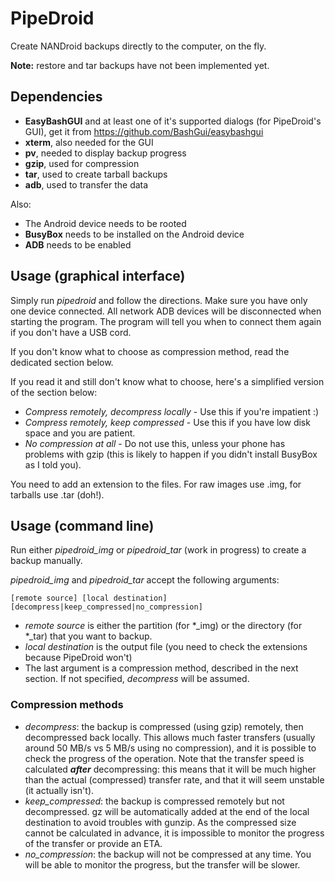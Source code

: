 PipeDroid
=========

Create NANDroid backups directly to the computer, on the fly.

**Note:** restore and tar backups have not been implemented yet.

Dependencies
------------

* **EasyBashGUI** and at least one of it's supported dialogs (for PipeDroid's GUI), get it from https://github.com/BashGui/easybashgui
* **xterm**, also needed for the GUI
* **pv**, needed to display backup progress
* **gzip**, used for compression
* **tar**, used to create tarball backups
* **adb**, used to transfer the data

Also:

* The Android device needs to be rooted
* **BusyBox** needs to be installed on the Android device
* **ADB** needs to be enabled

Usage (graphical interface)
---------------------------

Simply run *pipedroid* and follow the directions. Make sure you have only one device connected. All network ADB devices will be disconnected when starting the program. The program will tell you when to connect them again if you don't have a USB cord.

If you don't know what to choose as compression method, read the dedicated section below.

If you read it and still don't know what to choose, here's a simplified version of the section below:

* *Compress remotely, decompress locally* - Use this if you're impatient :)
* *Compress remotely, keep compressed* - Use this if you have low disk space and you are patient.
* *No compression at all* - Do not use this, unless your phone has problems with gzip (this is likely to happen if you didn't install BusyBox as I told you).

You need to add an extension to the files. For raw images use .img, for tarballs use .tar (doh!).


Usage (command line)
--------------------

Run either *pipedroid_img* or *pipedroid_tar* (work in progress) to create a backup manually.

*pipedroid_img* and *pipedroid_tar* accept the following arguments:

    [remote source] [local destination] [decompress|keep_compressed|no_compression]

* *remote source* is either the partition (for \*_img) or the directory (for \*_tar) that you want to backup.
* *local destination* is the output file (you need to check the extensions because PipeDroid won't)
* The last argument is a compression method, described in the next section. If not specified, *decompress* will be assumed.

### Compression methods
* *decompress*: the backup is compressed (using gzip) remotely, then decompressed back locally. This allows much faster transfers (usually around 50 MB/s vs 5 MB/s using no compression), and it is possible to check the progress of the operation. Note that the transfer speed is calculated ***after*** decompressing: this means that it will be much higher than the actual (compressed) transfer rate, and that it will seem unstable (it actually isn't).
* *keep_compressed*: the backup is compressed remotely but not decompressed. gz will be automatically added at the end of the local destination to avoid troubles with gunzip. As the compressed size cannot be calculated in advance, it is impossible to monitor the progress of the transfer or provide an ETA.
* *no_compression*: the backup will not be compressed at any time. You will be able to monitor the progress, but the transfer will be slower.